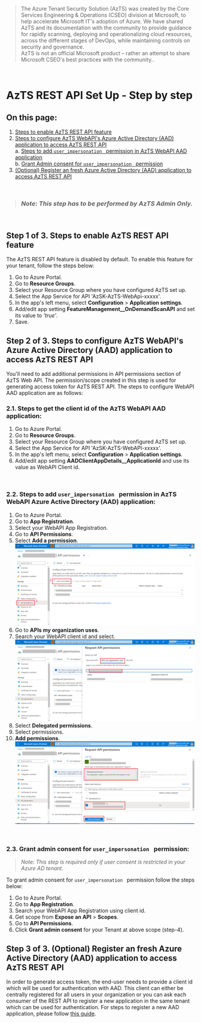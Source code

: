 > The Azure Tenant Security Solution (AzTS) was created by the Core Services Engineering & Operations (CSEO) division at Microsoft, to help accelerate Microsoft IT's adoption of Azure. We have shared AzTS and its documentation with the community to provide guidance for rapidly scanning, deploying and operationalizing cloud resources, across the different stages of DevOps, while maintaining controls on security and governance.
<br>AzTS is not an official Microsoft product – rather an attempt to share Microsoft CSEO's best practices with the community..

<br/>

# AzTS REST API Set Up - Step by step

##  On this page:

1. [Steps to enable AzTS REST API feature](./Set%20up.md#step-1-of-3-enable-azts-rest-api-feature)
2. [Steps to configure AzTS WebAPI's Azure Active Directory (AAD) application to access AzTS REST API](/Set%20up.md#step-2-of-3-steps-to-configure-azts-webapis-azure-active-directory-aad-application-to-access-azts-rest-api) <br>
 a. [Steps to add `user_impersonation ` permission in AzTS WebAPI AAD application](/Set%20up.md#21-steps-to-get-the-client-id-of-the-azts-webapi-aad-application)<br>
 b. [Grant Admin consent for `user_impersonation ` permission](./Set%20up.md#23-grant-admin-consent-for-user_impersonation--permission)
3. [(Optional) Register an fresh Azure Active Directory (AAD) application to access AzTS REST API](/Set%20up.md#step-3-of-3-optional-register-an-fresh-azure-active-directory-aad-application-to-access-azts-rest-api)

<br> 

> ###  _Note: This step has to be performed by AzTS Admin Only._

<br>

## **Step 1 of 3.** Steps to enable AzTS REST API feature

The AzTS REST API feature is disabled by default. To enable this feature for your tenant, follow the steps below:

1. Go to Azure Portal.
2. Go to **Resource Groups**.
3. Select your Resource Group where you have configured AzTS set up.
4. Select the App Service for API 'AzSK-AzTS-WebApi-xxxxx'.
5. In the app's left menu, select **Configuration** > **Application settings**.
6. Add/edit app setting **FeatureManagement__OnDemandScanAPI** and set its value to _'true'_.
7. Save.

## **Step 2 of 3.** Steps to configure AzTS WebAPI's Azure Active Directory (AAD) application to access AzTS REST API 

You'll need to add additional permissions in API permissions section of AzTS Web API. The permission/scope created in this step is used for generating access token for AzTS REST API. The steps to configure WebAPI AAD application are as follows: 

### **2.1. Steps to get the client id of the AzTS WebAPI AAD application:**
1. Go to Azure Portal.
2. Go to **Resource Groups**.
3. Select your Resource Group where you have configured AzTS set up.
4. Select the App Service for API 'AzSK-AzTS-WebAPI-xxxxx'.
5. In the app's left menu, select **Configuration** > **Application settings**.
6. Add/edit app setting **AADClientAppDetails__ApplicationId** and use its value as WebAPI Client id.

<br>

### **2.2. Steps to add `user_impersonation ` permission in AzTS WebAPI Azure Active Directory (AAD) application:**

1. Go to Azure Portal.
2. Go to **App Registration**.
3. Select your WebAPI App Registration.
4. Go to **API Permissions**.
5. Select **Add a permission**.
![Add API Permission](../Images/07_AppRegistration_Grant_API_Permission.png)
6. Go to **APIs my organization uses**.
7. Search your WebAPI client id and select.
![Add API Permission](../Images/07_AppRegistration_API_Permission.png)
8. Select **Delegated permissions**.
9. Select permissions.
10. **Add permissions**.
![Add API Permission](../Images/07_AppRegistration_Add_API_Permission.png)

<br>

### **2.3. Grant admin consent for `user_impersonation ` permission:**

> _Note: This step is required only if user consent is restricted in your Azure AD tenant._

To grant admin consent for `user_impersonation ` permission follow the steps below:
1. Go to Azure Portal.
2. Go to **App Registration**.
3. Search your WebAPI App Registration using client id.
4. Get scope from **Expose an API** > **Scopes**.
5. Go to **API Permissions**.
6. Click **Grant admin consent** for your Tenant at above scope (step-4).


## **Step 3 of 3.** (Optional) Register an fresh Azure Active Directory (AAD) application to access AzTS REST API

In order to generate access token, the end-user needs to provide a client id which will be used for authentication with AAD. This client can either be centrally registered for all users in your organization or you can ask each consumer of the REST API to register a new application in the same tenant which can be used for authentication. For steps to register a new AAD application, please follow [this guide](https://docs.microsoft.com/en-us/azure/active-directory/develop/quickstart-register-app#register-an-application).